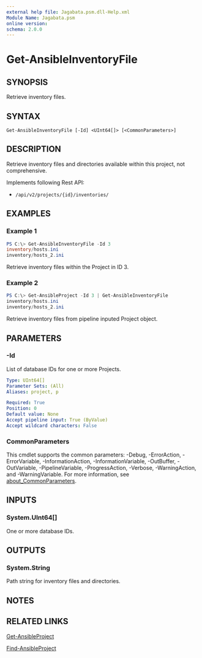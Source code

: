 ```yaml
---
external help file: Jagabata.psm.dll-Help.xml
Module Name: Jagabata.psm
online version:
schema: 2.0.0
---
```


# Get-AnsibleInventoryFile

## SYNOPSIS
Retrieve inventory files.

## SYNTAX

```
Get-AnsibleInventoryFile [-Id] <UInt64[]> [<CommonParameters>]
```

## DESCRIPTION
Retrieve inventory files and directories available within this project, not comprehensive.

Implements following Rest API:  
- `/api/v2/projects/{id}/inventories/`

## EXAMPLES

### Example 1
```powershell
PS C:\> Get-AnsibleInventoryFile -Id 3
inventory/hosts.ini
inventory/hosts_2.ini
```

Retrieve inventory files within the Project in ID 3.

### Example 2
```powershell
PS C:\> Get-AnsibleProject -Id 3 | Get-AnsibleInventoryFile
inventory/hosts.ini
inventory/hosts_2.ini
```

Retrieve inventory files from pipeline inputed Project object.

## PARAMETERS

### -Id
List of database IDs for one or more Projects.

```yaml
Type: UInt64[]
Parameter Sets: (All)
Aliases: project, p

Required: True
Position: 0
Default value: None
Accept pipeline input: True (ByValue)
Accept wildcard characters: False
```

### CommonParameters
This cmdlet supports the common parameters: -Debug, -ErrorAction, -ErrorVariable, -InformationAction, -InformationVariable, -OutBuffer, -OutVariable, -PipelineVariable, -ProgressAction, -Verbose, -WarningAction, and -WarningVariable. For more information, see [about_CommonParameters](http://go.microsoft.com/fwlink/?LinkID=113216).

## INPUTS

### System.UInt64[]
One or more database IDs.

## OUTPUTS

### System.String
Path string for inventory files and directories.

## NOTES

## RELATED LINKS

[Get-AnsibleProject](Get-AnsibleProject.md)

[Find-AnsibleProject](Find-AnsibleProject.md)
